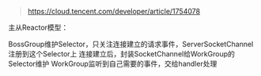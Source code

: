 > https://cloud.tencent.com/developer/article/1754078
> 


主从Reactor模型：

BossGroup维护Selector，只关注连接建立的请求事件，ServerSocketChannel注册到这个Selector上
连接建立后，封装SocketChannel给WorkGroup的Selector维护
WorkGroup监听到自己需要的事件，交给handler处理
